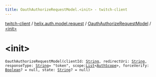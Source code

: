 ```yaml
---
title: OauthAuthorizeRequestModel.<init> - twitch-client
---
```


[twitch-client](../../index.html) / [helix.auth.model.request](../index.html) / [OauthAuthorizeRequestModel](index.html) / [&lt;init&gt;](./-init-.html)

# &lt;init&gt;

`OauthAuthorizeRequestModel(clientId: `[`String`](https://kotlinlang.org/api/latest/jvm/stdlib/kotlin/-string/index.html)`, redirectUri: `[`String`](https://kotlinlang.org/api/latest/jvm/stdlib/kotlin/-string/index.html)`, responseType: `[`String`](https://kotlinlang.org/api/latest/jvm/stdlib/kotlin/-string/index.html)` = "token", scope: `[`List`](https://kotlinlang.org/api/latest/jvm/stdlib/kotlin.collections/-list/index.html)`<`[`AuthScope`](../../helix.auth.model/-auth-scope/index.html)`>, forceVerify: `[`Boolean`](https://kotlinlang.org/api/latest/jvm/stdlib/kotlin/-boolean/index.html)`? = null, state: `[`String`](https://kotlinlang.org/api/latest/jvm/stdlib/kotlin/-string/index.html)`? = null)`